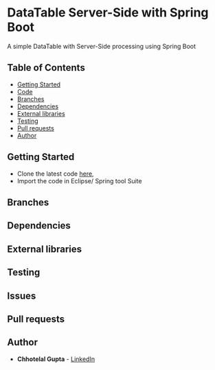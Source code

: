 # DataTable Server-Side with Spring Boot

A simple DataTable with Server-Side processing using Spring Boot

## Table of Contents

* [Getting Started](#getting-started)
* [Code](https://github.com/guptachhotelal/DTGrid)
* [Branches](#branches)
* [Dependencies](#dependencies)
* [External libraries](#external-libraries)
* [Testing](#testing)
* [Pull requests](#pull-requests)
* [Author](#author)

## Getting Started

* Clone the latest code [here](https://github.com/guptachhotelal/AngularMaven),
* Import the code in Eclipse/ Spring tool Suite

## Branches

## Dependencies

## External libraries

## Testing

## Issues

## Pull requests

## Author

* **Chhotelal Gupta** - [LinkedIn](https://www.linkedin.com/in/guptachhotelal)
